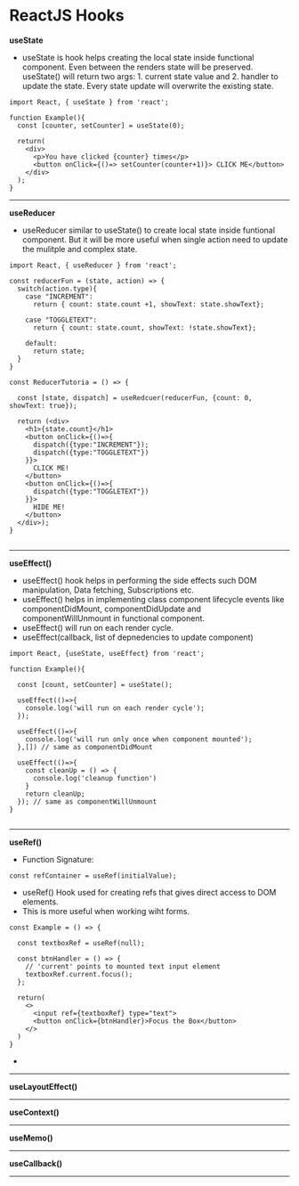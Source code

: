 # ReactJS Hooks

**useState**

- useState is hook helps creating the local state inside functional component. Even between the renders state will be preserved. useState() will return two args: 1. current state value and 2. handler to update the state. Every state update will overwrite the existing state.

```
import React, { useState } from 'react';

function Example(){
  const [counter, setCounter] = useState(0);

  return(
    <div>
      <p>You have clicked {counter} times</p>
      <button onClick={()=> setCounter(counter+1)}> CLICK ME</button>
    </div>
  );
}
```

---

**useReducer**

- useReducer similar to useState() to create local state inside funtional component. But it will be more useful when single action need to update the mulitple and complex state.

```
import React, { useReducer } from 'react';

const reducerFun = (state, action) => {
  switch(action.type){
    case "INCREMENT":
      return { count: state.count +1, showText: state.showText};

    case "TOGGLETEXT":
      return { count: state.count, showText: !state.showText};

    default:
      return state;
  }
}

const ReducerTutoria = () => {

  const [state, dispatch] = useRedcuer(reducerFun, {count: 0, showText: true});

  return (<div>
    <h1>{state.count}</h1>
    <button onClick={()=>{
      dispatch({type:"INCREMENT"});
      dispatch({type:"TOGGLETEXT"})
    }}>
      CLICK ME!
    </button>
    <button onClick={()=>{
      dispatch({type:"TOGGLETEXT"})
    }}>
      HIDE ME!
    </button>
  </div>);
}


```

---

**useEffect()**

- useEffect() hook helps in performing the side effects such DOM manipulation, Data fetching, Subscriptions etc.
- useEffect() helps in implementing class component lifecycle events like componentDidMount, componentDidUpdate and componentWillUnmount in functional component.
- useEffect() will run on each render cycle.
- useEffect(callback, list of depnedencies to update component)

```
import React, {useState, useEffect} from 'react';

function Example(){

  const [count, setCounter] = useState();

  useEffect(()=>{
    console.log('will run on each render cycle');
  });

  useEffect(()=>{
    console.log('will run only once when component mounted');
  },[]) // same as componentDidMount

  useEffect(()=>{
    const cleanUp = () => {
      console.log('cleanup function')
    }
    return cleanUp;
  }); // same as componentWillUnmount
}


```

---

**useRef()**

- Function Signature:

```
const refContainer = useRef(initialValue);
```

- useRef() Hook used for creating refs that gives direct access to DOM elements.
- This is more useful when working wiht forms.

```
const Example = () => {

  const textboxRef = useRef(null);

  const btnHandler = () => {
    // 'current' points to mounted text input element
    textboxRef.current.focus();
  };

  return(
    <>
      <input ref={textboxRef} type="text">
      <button onClick={btnHandler}>Focus the Box</button>
    </>
  )
}

```

-

---

**useLayoutEffect()**

---

**useContext()**

---

**useMemo()**

---

**useCallback()**

---
